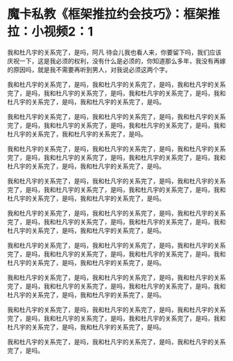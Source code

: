 # 魔卡私教《框架推拉约会技巧》：框架推拉：小视频2：1

我和杜凡宇的关系完了，是吗，阿凡 待会儿我也看人来，你要留下吗，我们应该庆祝一下，这是我必须的权利，没有什么是必须的，你知道那么多年，我没有再嫁的原因吗，就是我不需要再听到男人，对我说必须这两个字。

我和杜凡宇的关系完了，是吗，我和杜凡宇的关系完了，是吗，我和杜凡宇的关系完了，是吗，我和杜凡宇的关系完了，是吗，我和杜凡宇的关系完了，是吗，我和杜凡宇的关系完了，是吗，我和杜凡宇的关系完了，是吗。

我和杜凡宇的关系完了，是吗，我和杜凡宇的关系完了，是吗，我和杜凡宇的关系完了，是吗，我和杜凡宇的关系完了，是吗，我和杜凡宇的关系完了，是吗，我和杜凡宇的关系完了，我和杜凡宇的关系完了，是吗。

我和杜凡宇的关系完了，是吗，我和杜凡宇的关系完了，是吗，我和杜凡宇的关系完了，是吗，我和杜凡宇的关系完了，是吗，我和杜凡宇的关系完了，是吗，我和杜凡宇的关系完了，是吗，我和杜凡宇的关系完了，是吗。

我和杜凡宇的关系完了，是吗，我和杜凡宇的关系完了，是吗，我和杜凡宇的关系完了，是吗，我和杜凡宇的关系完了，是吗，我和杜凡宇的关系完了，是吗，我和杜凡宇的关系完了，是吗，我和杜凡宇的关系完了，是吗。

我和杜凡宇的关系完了，是吗，我和杜凡宇的关系完了，是吗，我和杜凡宇的关系完了，是吗，我和杜凡宇的关系完了，是吗，我和杜凡宇的关系完了，是吗，我和杜凡宇的关系完了，是吗，我和杜凡宇的关系完了，是吗。

我和杜凡宇的关系完了，是吗，我和杜凡宇的关系完了，是吗，我和杜凡宇的关系完了，是吗，我和杜凡宇的关系完了，是吗，我和杜凡宇的关系完了，是吗，我和杜凡宇的关系完了，是吗，我和杜凡宇的关系完了，是吗。

我和杜凡宇的关系完了，是吗，我和杜凡宇的关系完了，是吗，我和杜凡宇的关系完了，是吗，我和杜凡宇的关系完了，是吗，我和杜凡宇的关系完了，是吗，我和杜凡宇的关系完了，是吗，我和杜凡宇的关系完了，是吗。

我和杜凡宇的关系完了，是吗，我和杜凡宇的关系完了，是吗，我和杜凡宇的关系完了，是吗，我和杜凡宇的关系完了，是吗，我和杜凡宇的关系完了，是吗，我和杜凡宇的关系完了，是吗，我和杜凡宇的关系完了，是吗。

我和杜凡宇的关系完了，是吗，我和杜凡宇的关系完了，是吗，我和杜凡宇的关系完了，是吗。